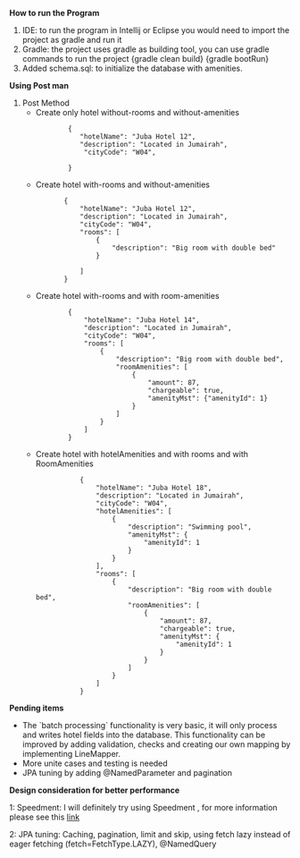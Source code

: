 **How to run the Program**
<ol type="1">

<li> IDE: to run the program in  Intellij or Eclipse you would need to import the project as gradle and run it 
</li>
<li>  Gradle: the project uses gradle as building tool, you can use gradle commands to run the project 
{gradle clean build} {gradle bootRun}
</li>
<li> Added schema.sql: to  initialize the database with amenities.</li>
</ol>

**Using Post man**
<ol type="1">
  <li>Post Method
   <ul>
      <li> Create only hotel without-rooms and without-amenities</li>

            {
               "hotelName": "Juba Hotel 12",
               "description": "Located in Jumairah",
                "cityCode": "W04",
                           
            }
   </ul>
   
   <ul>
      <li> Create hotel with-rooms and without-amenities</li>
         
           {
               "hotelName": "Juba Hotel 12",
               "description": "Located in Jumairah",
               "cityCode": "W04",
               "rooms": [
                   {
                       "description": "Big room with double bed"
                   }
                   
               ]
           }
   </ul>
 
  <ul>
       <li> Create hotel with-rooms and with room-amenities</li>
          
            {
                "hotelName": "Juba Hotel 14",
                "description": "Located in Jumairah",
                "cityCode": "W04",
                "rooms": [
                    {
                        "description": "Big room with double bed",
                        "roomAmenities": [
                            {
                                "amount": 87,
                                "chargeable": true,
                                "amenityMst": {"amenityId": 1}
                            }
                        ]
                    }
                ]
            }
   </ul>
    
   <ul>
          <li> Create hotel with hotelAmenities and with rooms and with RoomAmenities</li>
             
               {
                   "hotelName": "Juba Hotel 18",
                   "description": "Located in Jumairah",
                   "cityCode": "W04",
                   "hotelAmenities": [
                       {
                           "description": "Swimming pool",
                           "amenityMst": {
                               "amenityId": 1
                           }
                       }
                   ],
                   "rooms": [
                       {
                           "description": "Big room with double bed",
                           "roomAmenities": [
                               {
                                   "amount": 87,
                                   "chargeable": true,
                                   "amenityMst": {
                                       "amenityId": 1
                                   }
                               }
                           ]
                       }
                   ]
               }
   </ul> 
  </li>
  
</ol>  

**Pending items**
<ul>
<li>The `batch processing` functionality is very basic, it will only process and writes hotel fields into the database.
 This functionality can be improved by adding validation, checks and creating our own mapping by implementing LineMapper<T>.
</li>
<li>More unite cases and testing is needed </li>
<li> JPA tuning by adding @NamedParameter and pagination </li>
</ul>

**Design consideration for better performance**

1: Speedment: I will definitely try using Speedment , for more information please see this
 <a href="https://dzone.com/articles/the-need-for-speed-access-existing-data-1000x-fast">link </a> 

2: JPA tuning: Caching, pagination, limit and skip, using fetch lazy instead of eager fetching (fetch=FetchType.LAZY), @NamedQuery
